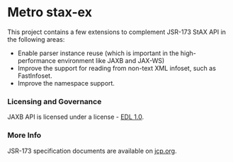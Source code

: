 [//]: # " Copyright (c) 2018 Oracle and/or its affiliates. All rights reserved. "
[//]: # "  "
[//]: # " This program and the accompanying materials are made available under the "
[//]: # " terms of the Eclipse Distribution License v. 1.0, which is available at "
[//]: # " http://www.eclipse.org/org/documents/edl-v10.php. "
[//]: # "  "
[//]: # " SPDX-License-Identifier: BSD-3-Clause "

# Metro stax-ex

This project contains a few extensions to complement JSR-173 StAX API in the following areas:

* Enable parser instance reuse (which is important in the high-performance environment like JAXB and JAX-WS)
* Improve the support for reading from non-text XML infoset, such as FastInfoset.
* Improve the namespace support.

### Licensing and Governance

JAXB API is licensed under a license - [EDL 1.0](LICENSE.md).

### More Info

JSR-173 specification documents are available on [jcp.org](https://www.jcp.org/en/jsr/detail?id=173).
